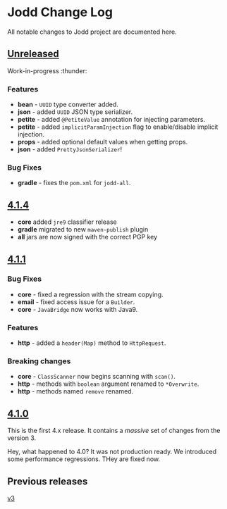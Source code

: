 # Jodd Change Log

All notable changes to Jodd project are documented here.

## [Unreleased](https://github.com/oblac/jodd/compare/v4.1.4...master)

Work-in-progress :thunder:

### Features

+ **bean** - `UUID` type converter added.
+ **json** - added `UUID` JSON type serializer.
+ **petite** - added `@PetiteValue` annotation for injecting parameters.
+ **petite** - added `implicitParamInjection` flag to enable/disable implicit injection.
+ **props** - added optional default values when getting props.
+ **json** - added `PrettyJsonSerializer`! 

### Bug Fixes

+ **gradle** - fixes the `pom.xml` for `jodd-all`.


## [4.1.4](https://github.com/oblac/jodd/compare/v4.1.1...v4.1.4)

+ **core** added `jre9` classifier release
+ **gradle** migrated to new `maven-publish` plugin
+ **all** jars are now signed with the correct PGP key

## [4.1.1](https://github.com/oblac/jodd/compare/v4.1.0...v4.1.1)

### Bug Fixes

+ **core** - fixed a regression with the stream copying.
+ **email** - fixed access issue for a `Builder`.
+ **core** - `JavaBridge` now works with Java9.

### Features

+ **http** - added a `header(Map)` method to `HttpRequest`.

### Breaking changes

+ **core** - `ClassScanner` now begins scanning with `scan()`.
+ **http** - methods with `boolean` argument renamed to `*Overwrite`.
+ **http** - methods named `remove` renamed. 

## [4.1.0](https://github.com/oblac/jodd/compare/v3.9.1...v4.1.0)

This is the first 4.x release. It contains a _massive_ set of changes from the version 3.

Hey, what happened to 4.0? It was not production ready. We introduced some performance regressions. THey are fixed now. 

## Previous releases

[v3](CHANGELOG_v3.md)
